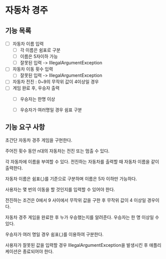 # 자동차 경주

## 기능 목록
- [ ] 자동차 이름 입력
  - [ ] 각 이름은 쉼표로 구분
  - [ ] 이름은 5자이하 가능
  - [ ] 잘못된 입력 -> IllegalArgumentException
- [ ] 자동차 이동 횟수 입력
  - [ ] 잘못된 입력 -> IllegalArgumentException
- [ ] 자동차 전진 : 0~9의 무작위 값이 4이상일 경우
- [ ] 게임 완료 후, 우승자 출력
  - [ ] 우승자는 한명 이상
  - [ ] 우승자가 여러명일 경우 쉼표 구분




## 기능 요구 사항
초간단 자동차 경주 게임을 구현한다.

주어진 횟수 동안 n대의 자동차는 전진 또는 멈출 수 있다.

각 자동차에 이름을 부여할 수 있다. 전진하는 자동차를 출력할 때 자동차 이름을 같이 출력한다.

자동차 이름은 쉼표(,)를 기준으로 구분하며 이름은 5자 이하만 가능하다.

사용자는 몇 번의 이동을 할 것인지를 입력할 수 있어야 한다.

전진하는 조건은 0에서 9 사이에서 무작위 값을 구한 후 무작위 값이 4 이상일 경우이다.

자동차 경주 게임을 완료한 후 누가 우승했는지를 알려준다. 우승자는 한 명 이상일 수 있다.

우승자가 여러 명일 경우 쉼표(,)를 이용하여 구분한다.

사용자가 잘못된 값을 입력할 경우 IllegalArgumentException을 발생시킨 후 애플리케이션은 종료되어야 한다.
